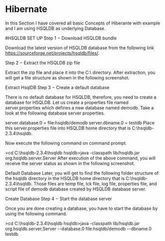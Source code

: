 # Hibernate
In this Section I have covered all basic Concepts of Hiberante with example and I am using HSQLDB as underlying Database.

#HSQLDB SET UP
Step 1 − Download HSQLDB bundle

Download the latest version of HSQLDB database from the following link https://sourceforge.net/projects/hsqldb/files/. 

Step 2 − Extract the HSQLDB zip file

Extract the zip file and place it into the C:\ directory. After extraction, you will get a file structure as shown in the following screenshot.

Extract HsqlDB
Step 3 − Create a default database

There is no default database for HSQLDB, therefore, you need to create a database for HSQLDB. Let us create a properties file named server.properties which defines a new database named demodb. Take a look at the following database server properties.

server.database.0 = file:hsqldb/demodb
server.dbname.0 = testdb
Place this server.properties file into HSQLDB home directory that is C:\hsqldb- 2.3.4\hsqldb\.

Now execute the following command on command prompt.

\>cd C:\hsqldb-2.3.4\hsqldb
hsqldb>java -classpath lib/hsqldb.jar org.hsqldb.server.Server
After execution of the above command, you will receive the server status as shown in the following screenshot.

Default Database
Later, you will get to find the following folder structure of the hsqldb directory in the HSQLDB home directory that is C:\hsqldb-2.3.4\hsqldb. Those files are temp file, lck file, log file, properties file, and script file of demodb database created by HSQLDB database server.

Create Database
Step 4 − Start the database server

Once you are done creating a database, you have to start the database by using the following command.

\>cd C:\hsqldb-2.3.4\hsqldb
hsqldb>java -classpath lib/hsqldb.jar org.hsqldb.server.Server --database.0
file:hsqldb/demodb --dbname.0 testdb
